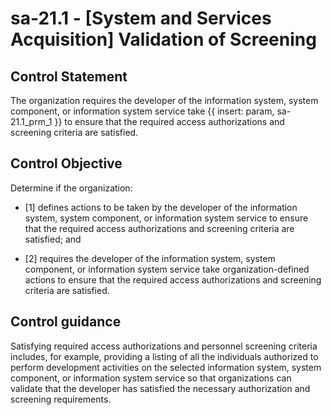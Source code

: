 # sa-21.1 - \[System and Services Acquisition\] Validation of Screening

## Control Statement

The organization requires the developer of the information system, system component, or information system service take {{ insert: param, sa-21.1_prm_1 }} to ensure that the required access authorizations and screening criteria are satisfied.

## Control Objective

Determine if the organization:

- \[1\] defines actions to be taken by the developer of the information system, system component, or information system service to ensure that the required access authorizations and screening criteria are satisfied; and

- \[2\] requires the developer of the information system, system component, or information system service take organization-defined actions to ensure that the required access authorizations and screening criteria are satisfied.

## Control guidance

Satisfying required access authorizations and personnel screening criteria includes, for example, providing a listing of all the individuals authorized to perform development activities on the selected information system, system component, or information system service so that organizations can validate that the developer has satisfied the necessary authorization and screening requirements.
